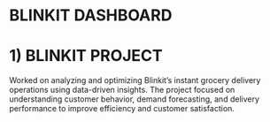 # BLINKIT DASHBOARD
# 1) BLINKIT PROJECT
Worked on analyzing and optimizing Blinkit’s instant grocery delivery operations using data-driven insights. The project focused on understanding customer behavior, demand forecasting, and delivery performance to improve efficiency and customer satisfaction.
